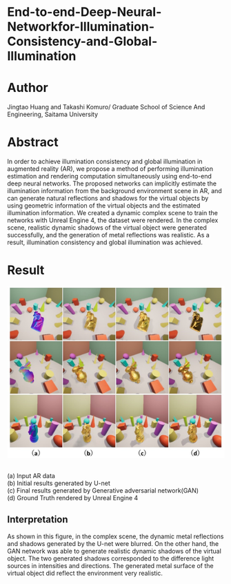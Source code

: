 # End-to-end-Deep-Neural-Networkfor-Illumination-Consistency-and-Global-Illumination
# Author
Jingtao Huang and Takashi Komuro/ Graduate School of Science And Engineering, Saitama University
# Abstract
 In order to achieve illumination consistency and global illumination in augmented reality (AR), we propose a method of performing illumination estimation and rendering computation simultaneously using end-to-end deep neural
networks. The proposed networks can implicitly estimate the illumination information from the background environment scene in AR, and can generate natural reflections and shadows
for the virtual objects by using geometric information of the virtual objects and the estimated illumination information. We created a dynamic complex scene to train the networks with Unreal Engine 4, the dataset were rendered. In the complex scene, realistic dynamic shadows
of the virtual object were generated successfully, and the
generation of metal reflections was realistic. As a result, illumination
consistency and global illumination was achieved.
# Result
![result](https://github.com/Huang2077/End-to-end-Deep-Neural-Networkfor-Illumination-Consistency-and-Global-Illumination/blob/master/result/AR/result_complex.jpg)  
##
(a) Input AR data    
(b) Initial results generated by U-net    
(c) Final results generated by Generative adversarial network(GAN)  
(d) Ground Truth rendered by Unreal Engine 4  
## Interpretation
As shown in this figure, in the complex scene, the dynamic
metal reflections and shadows generated by the U-net were blurred. On the other hand, the GAN
network was able to generate realistic dynamic shadows
of the virtual object. The two generated shadows corresponded to the difference light sources in intensities and
directions. The generated metal surface of the virtual object
did reflect the environment very realistic. 
